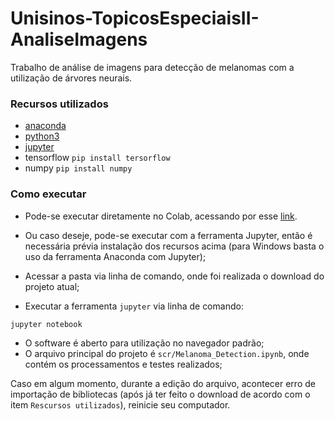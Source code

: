 # Unisinos-TopicosEspeciaisII-AnaliseImagens

Trabalho de análise de imagens para detecção de melanomas com a utilização de árvores neurais.

### Recursos utilizados
- [anaconda](https://www.anaconda.com/distribution/)
- [python3](https://www.python.org/downloads/)
- [jupyter](https://jupyter.org/install)
- tensorflow `pip install tersorflow`
- numpy `pip install numpy`


### Como executar

- Pode-se executar diretamente no Colab, acessando por esse [link](https://colab.research.google.com/github/gabcastro/Unisinos-TopicosEspeciaisII-AnaliseImagens/blob/master/src/Melanoma_Detection.ipynb).

- Ou caso deseje, pode-se executar com a ferramenta Jupyter, então é necessária prévia instalação dos recursos acima (para Windows basta o uso da ferramenta Anaconda com Jupyter);
- Acessar a pasta via linha de comando, onde foi realizada o download do projeto atual;
- Executar a ferramenta `jupyter` via linha de comando:

``jupyter notebook``

- O software é aberto para utilização no navegador padrão;
- O arquivo principal do projeto é `scr/Melanoma_Detection.ipynb`, onde contém os processamentos e testes realizados;

Caso em algum momento, durante a edição do arquivo, acontecer erro de importação de bibliotecas (após já ter feito o download de acordo com o item `Rescursos utilizados`), reinicie seu computador.
